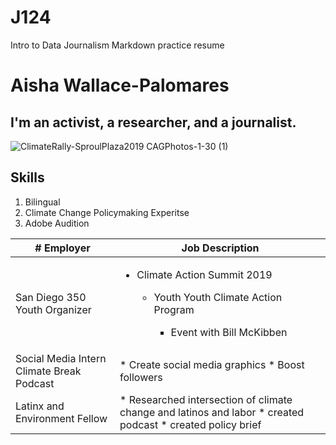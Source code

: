# J124
Intro to Data  Journalism Markdown practice resume
# Aisha Wallace-Palomares
## I'm an activist, a researcher, and a journalist. 
![ClimateRally-SproulPlaza2019 CAGPhotos-1-30 (1)](https://user-images.githubusercontent.com/109619683/180722288-6a2debac-0d33-4103-afc3-7a3897dd1414.jpg)

## Skills
1. Bilingual
2. Climate Change Policymaking Experitse 
3. Adobe Audition

|# Employer| Job Description|
|----------|--------------------|
|San Diego 350 Youth Organizer| <ul><li>Climate Action Summit 2019</li> <ul><li>Youth Youth Climate Action Program</li>  <ul><li>Event with Bill McKibben</li>|
|Social Media Intern Climate Break Podcast | * Create social media graphics * Boost followers| 
|Latinx and Environment Fellow | * Researched intersection of climate change and latinos and labor * created podcast * created policy brief|
